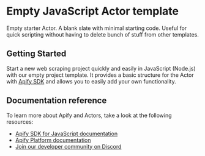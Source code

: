 # Empty JavaScript Actor template

Empty starter Actor. A blank slate with minimal starting code. Useful for quick scripting without having to delete bunch of stuff from other templates.

## Getting Started

Start a new web scraping project quickly and easily in JavaScript (Node.js) with our empty project template. It provides a basic structure for the Actor with [Apify SDK](https://docs.apify.com/sdk/js/) and allows you to easily add your own functionality.

## Documentation reference

To learn more about Apify and Actors, take a look at the following resources:
- [Apify SDK for JavaScript documentation](https://docs.apify.com/sdk/js)
- [Apify Platform documentation](https://docs.apify.com/platform)
- [Join our developer community on Discord](https://discord.com/invite/jyEM2PRvMU)
